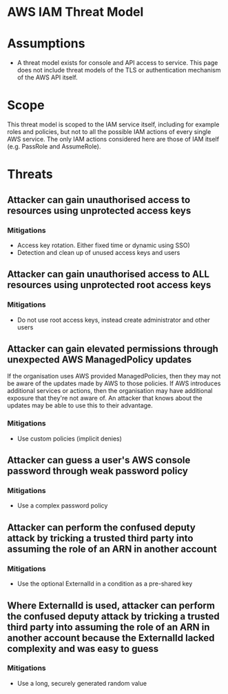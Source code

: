 # AWS IAM Threat Model

# Assumptions

* A threat model exists for console and API access to service. This page does not include threat models of the TLS or authentication mechanism of the AWS API itself.

# Scope

This threat model is scoped to the IAM service itself, including for example roles and policies, but not to all the possible IAM actions of every single AWS service. The only IAM actions considered here are those of IAM itself (e.g. PassRole and AssumeRole).

# Threats

## Attacker can gain unauthorised access to resources using unprotected access keys

### Mitigations

* Access key rotation. Either fixed time or dynamic using SSO)
* Detection and clean up of unused access keys and users

## Attacker can gain unauthorised access to ALL resources using unprotected root access keys

### Mitigations

* Do not use root access keys, instead create administrator and other users

## Attacker can gain elevated permissions through unexpected AWS ManagedPolicy updates

If the organisation uses AWS provided ManagedPolicies, then they may not be aware of the updates made by AWS to those policies. If AWS introduces additional services or actions, then the organisation may have additional exposure that they're not aware of. An attacker that knows about the updates may be able to use this to their advantage.

### Mitigations

* Use custom policies (implicit denies)

## Attacker can guess a user's AWS console password through weak password policy

### Mitigations

* Use a complex password policy

## Attacker can perform the confused deputy attack by tricking a trusted third party into assuming the role of an ARN in another account

### Mitigations

* Use the optional ExternalId in a condition as a pre-shared key

## Where ExternalId is used, attacker can perform the confused deputy attack by tricking a trusted third party into assuming the role of an ARN in another account because the ExternalId lacked complexity and was easy to guess

### Mitigations

* Use a long, securely generated random value

